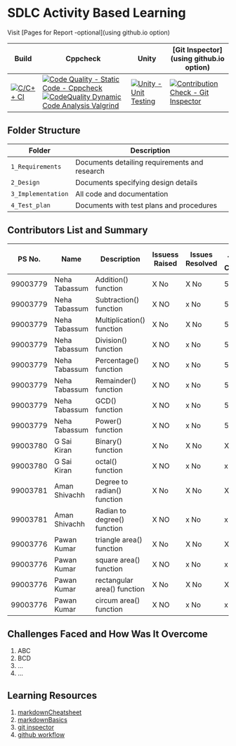 # SDLC Activity Based Learning

Visit [Pages for Report -optional](using github.io option)

Build | Cppcheck | Unity | [Git Inspector](using github.io option)
------|----------|-------|--------------
[![C/C++ CI](https://github.com/99003781/N8-Calculator/actions/workflows/c-cpp.yml/badge.svg)](https://github.com/99003781/N8-Calculator/actions/workflows/c-cpp.yml)|[![Code Quality - Static Code - Cppcheck](https://github.com/99003781/N8-Calculator/actions/workflows/cppcheck.yml/badge.svg)](https://github.com/99003781/N8-Calculator/actions/workflows/cppcheck.yml)[![CodeQuality Dynamic Code Analysis Valgrind](https://github.com/99003781/N8-Calculator/actions/workflows/CodeQuality_Dynamic.yml/badge.svg)](https://github.com/99003781/N8-Calculator/actions/workflows/CodeQuality_Dynamic.yml)|[![Unity - Unit Testing](https://github.com/99003781/N8-Calculator/actions/workflows/unity.yml/badge.svg)](https://github.com/99003781/N8-Calculator/actions/workflows/unity.yml)|[![Contribution Check - Git Inspector](https://github.com/99003781/N8-Calculator/actions/workflows/gitinspector.yml/badge.svg)](https://github.com/99003781/N8-Calculator/actions/workflows/gitinspector.yml)|



## Folder Structure
Folder             | Description
-------------------| -----------------------------------------
`1_Requirements`   | Documents detailing requirements and research
`2_Design`         | Documents specifying design details
`3_Implementation` | All code and documentation
`4_Test_plan`      | Documents with test plans and procedures

## Contributors List and Summary



PS No.   |  Name            |    Description                     | Issuess Raised |Issues Resolved|No Test Cases|Test Case Pass
---------|------------------|------------------------------------|----------------|---------------|-------------|--------------
99003779 | Neha Tabassum    | Addition() function                | X No           | X No          |5         |5    
99003779 | Neha Tabassum    | Subtraction() function             | X NO           | x No          | 5        |5
99003779 | Neha Tabassum    | Multiplication() function          | X No           | X No          |5         |5     
99003779 | Neha Tabassum    | Division() function                | X NO           | x No          |5         |5
99003779 | Neha Tabassum    | Percentage() function              | X NO           | x No          |5         |5
99003779 | Neha Tabassum    | Remainder() function               | X NO           | x No          |5         |5
99003779 | Neha Tabassum    | GCD() function                     | X NO           | x No          |5         |5
99003779 | Neha Tabassum    | Power() function                   | X NO           | x No          |5         |5
99003780 |   G Sai Kiran    | Binary() function                  | X No           | X No          |X No         |X No     
99003780 |  G Sai Kiran     | octal() function                   | X NO           | x No          |x No         |x No
99003781 |   Aman Shivachh  | Degree to radian() function        | X No           | X No          |X No         |X No     
99003781 |  Aman Shivachh   | Radian to degree() function        | X NO           | x No          |x No         |x No
99003776 | Pawan Kumar      | triangle area() function           | X No           | X No          |X No         |X No     
99003776 | Pawan Kumar      | square area() function             | X NO           | x No          |x No         |x No
99003776 | Pawan Kumar      | rectangular area() function        | X No           | X No          |X No         |X No     
99003776 | Pawan Kumar      | circum area() function             | X NO           | x No          |x No         |x No
## Challenges Faced and How Was It Overcome

1. ABC
2. BCD
3. ...
4. ...

## Learning Resources
1. [markdownCheatsheet](https://github.com/adam-p/markdown-here/wiki/Markdown-Cheatsheet)
2. [markdownBasics](https://guides.github.com/features/mastering-markdown/)
3. [git inspector](https://github.com/ejwa/gitinspector.git)
4. [github workflow](https://docs.github.com/en/actions/learn-github-action)

